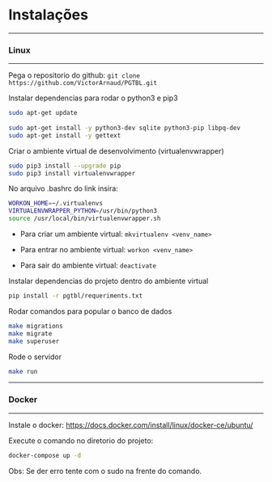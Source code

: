 # Instalações
***
### Linux
***

Pega o repositorio do github: ```git clone https://github.com/VictorArnaud/PGTBL.git```

Instalar dependencias para rodar o python3 e pip3

```sh
sudo apt-get update
  
sudo apt-get install -y python3-dev sqlite python3-pip libpq-dev
sudo apt-get install -y gettext
```

Criar o ambiente virtual de desenvolvimento (virtualenvwrapper)

```sh
sudo pip3 install --upgrade pip
sudo pip3 install virtualenvwrapper
```

No arquivo .bashrc do link insira:

```sh
WORKON_HOME=~/.virtualenvs
VIRTUALENVWRAPPER_PYTHON=/usr/bin/python3
source /usr/local/bin/virtualenvwrapper.sh
```

- Para criar um ambiente virtual: ```mkvirtualenv <venv_name>```

- Para entrar no ambiente virtual: ```workon <venv_name>```

- Para sair do ambiente virtual: ```deactivate```

Instalar dependencias do projeto dentro do ambiente virtual

```sh
pip install -r pgtbl/requeriments.txt
```

Rodar comandos para popular o banco de dados

```sh
make migrations
make migrate
make superuser
```

Rode o servidor

```sh
make run
```

***
### Docker
***

Instale o docker: https://docs.docker.com/install/linux/docker-ce/ubuntu/

Execute o comando no diretorio do projeto:

```sh
docker-compose up -d
```

Obs: Se der erro tente com o sudo na frente do comando.
